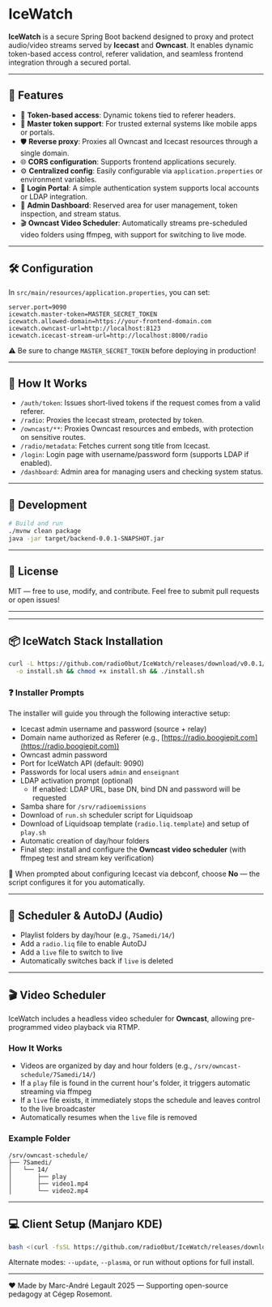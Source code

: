 # IceWatch

**IceWatch** is a secure Spring Boot backend designed to proxy and protect audio/video streams served by **Icecast** and **Owncast**. It enables dynamic token-based access control, referer validation, and seamless frontend integration through a secured portal.

---

## 🎯 Features

- 🔐 **Token-based access**: Dynamic tokens tied to referer headers.
- 🧾 **Master token support**: For trusted external systems like mobile apps or portals.
- 🛡️ **Reverse proxy**: Proxies all Owncast and Icecast resources through a single domain.
- 🌐 **CORS configuration**: Supports frontend applications securely.
- ⚙️ **Centralized config**: Easily configurable via `application.properties` or environment variables.
- 🔑 **Login Portal**: A simple authentication system supports local accounts or LDAP integration.
- 🏢 **Admin Dashboard**: Reserved area for user management, token inspection, and stream status.
- 🎬 **Owncast Video Scheduler**: Automatically streams pre-scheduled video folders using ffmpeg, with support for switching to live mode.

---

## 🛠 Configuration

In `src/main/resources/application.properties`, you can set:

```
server.port=9090
icewatch.master-token=MASTER_SECRET_TOKEN
icewatch.allowed-domain=https://your-frontend-domain.com
icewatch.owncast-url=http://localhost:8123
icewatch.icecast-stream-url=http://localhost:8000/radio
```

⚠️ Be sure to change `MASTER_SECRET_TOKEN` before deploying in production!

---

## 🚀 How It Works

- `/auth/token`: Issues short-lived tokens if the request comes from a valid referer.
- `/radio`: Proxies the Icecast stream, protected by token.
- `/owncast/**`: Proxies Owncast resources and embeds, with protection on sensitive routes.
- `/radio/metadata`: Fetches current song title from Icecast.
- `/login`: Login page with username/password form (supports LDAP if enabled).
- `/dashboard`: Admin area for managing users and checking system status.

---

## 🧪 Development

```bash
# Build and run
./mvnw clean package
java -jar target/backend-0.0.1-SNAPSHOT.jar
```

---

## 📄 License

MIT — free to use, modify, and contribute. Feel free to submit pull requests or open issues!

---



---

## 📦 IceWatch Stack Installation

```bash
curl -L https://github.com/radio0but/IceWatch/releases/download/v0.0.1/installer.sh \
  -o install.sh && chmod +x install.sh && ./install.sh
```

### ❓ Installer Prompts

The installer will guide you through the following interactive setup:

- Icecast admin username and password (source + relay)
- Domain name authorized as Referer (e.g., [https://radio.boogiepit.com](https://radio.boogiepit.com))
- Owncast admin password
- Port for IceWatch API (default: 9090)
- Passwords for local users `admin` and `enseignant`
- LDAP activation prompt (optional)
  - If enabled: LDAP URL, base DN, bind DN and password will be requested
- Samba share for `/srv/radioemissions`
- Download of `run.sh` scheduler script for Liquidsoap
- Download of Liquidsoap template (`radio.liq.template`) and setup of `play.sh`
- Automatic creation of day/hour folders
- Final step: install and configure the **Owncast video scheduler** (with ffmpeg test and stream key verification)

🚨 When prompted about configuring Icecast via debconf, choose **No** — the script configures it for you automatically.

---

## 📅 Scheduler & AutoDJ (Audio)

- Playlist folders by day/hour (e.g., `7Samedi/14/`)
- Add a `radio.liq` file to enable AutoDJ
- Add a `live` file to switch to live
- Automatically switches back if `live` is deleted

---

## 🎬 Video Scheduler

IceWatch includes a headless video scheduler for **Owncast**, allowing pre-programmed video playback via RTMP.

### How It Works

- Videos are organized by day and hour folders (e.g., `/srv/owncast-schedule/7Samedi/14/`)
- If a `play` file is found in the current hour's folder, it triggers automatic streaming via ffmpeg
- If a `live` file exists, it immediately stops the schedule and leaves control to the live broadcaster
- Automatically resumes when the `live` file is removed

### Example Folder

```
/srv/owncast-schedule/
├── 7Samedi/
│   └── 14/
│       ├── play
│       ├── video1.mp4
│       └── video2.mp4
```

---

## 💻 Client Setup (Manjaro KDE)

```bash
bash <(curl -fsSL https://github.com/radio0but/IceWatch/releases/download/v0.0.1/client.sh) --plasma
```

Alternate modes: `--update`, `--plasma`, or run without options for full install.

---

❤️ Made by Marc-André Legault 2025 — Supporting open-source pedagogy at Cégep Rosemont.

